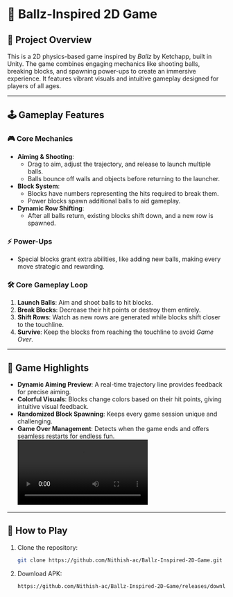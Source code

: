 # 🎯 **Ballz-Inspired 2D Game**  

## 🚀 **Project Overview**  
This is a 2D physics-based game inspired by *Ballz* by Ketchapp, built in Unity. The game combines engaging mechanics like shooting balls, breaking blocks, and spawning power-ups to create an immersive experience. It features vibrant visuals and intuitive gameplay designed for players of all ages.  

---

## 🕹️ **Gameplay Features**
### 🎮 **Core Mechanics**
- **Aiming & Shooting**: 
  - Drag to aim, adjust the trajectory, and release to launch multiple balls.
  - Balls bounce off walls and objects before returning to the launcher.
- **Block System**:
  - Blocks have numbers representing the hits required to break them.
  - Power blocks spawn additional balls to aid gameplay.  
- **Dynamic Row Shifting**:
  - After all balls return, existing blocks shift down, and a new row is spawned.

### ⚡ **Power-Ups**
- Special blocks grant extra abilities, like adding new balls, making every move strategic and rewarding.

### 🛠️ **Core Gameplay Loop**
1. **Launch Balls**: Aim and shoot balls to hit blocks.
2. **Break Blocks**: Decrease their hit points or destroy them entirely.
3. **Shift Rows**: Watch as new rows are generated while blocks shift closer to the touchline.
4. **Survive**: Keep the blocks from reaching the touchline to avoid *Game Over*.  

---

## 🎨 **Game Highlights**
- **Dynamic Aiming Preview**: A real-time trajectory line provides feedback for precise aiming.  
- **Colorful Visuals**: Blocks change colors based on their hit points, giving intuitive visual feedback.  
- **Randomized Block Spawning**: Keeps every game session unique and challenging.  
- **Game Over Management**: Detects when the game ends and offers seamless restarts for endless fun.  
![Gameplay GIF](https://github.com/Nithish-ac/Ballz-Inspired-2D-Game/blob/main/BallzGameplay.mp4)  
---

## 🔧 **How to Play**
1. Clone the repository:
   ```bash
   git clone https://github.com/Nithish-ac/Ballz-Inspired-2D-Game.git
2. Download APK:
   ```bash
   https://github.com/Nithish-ac/Ballz-Inspired-2D-Game/releases/download/0.1/BallZGame.apk
